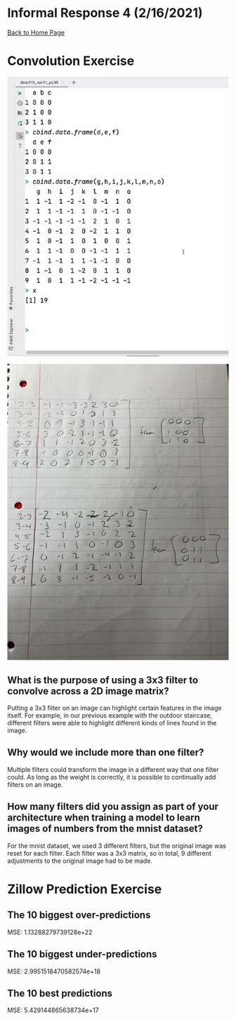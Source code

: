 # Informal Response 4 (2/16/2021)

[Back to Home Page](https://jeremy-swack.github.io/applied-machine-learning/)

# Convolution Exercise 

![pic_1](matrix_convolution_exercise_data_310.png)

![pic_2](data_310_convolved_matrix.jpg)

## What is the purpose of using a 3x3 filter to convolve across a 2D image matrix?

Putting a 3x3 filter on an image can highlight certain features in the image itself. For example, in our previous example with the outdoor staircase, different filters were able to highlight different kinds of lines found in the image.

## Why would we include more than one filter?

Multiple filters could transform the image in a different way that one filter could. As long as the weight is correctly, it is possible to continually add filters on an image.

## How many filters did you assign as part of your architecture when training a model to learn images of numbers from the mnist dataset?

For the mnist dataset, we used 3 different filters, but the original image was reset for each filter. Each filter was a 3x3 matrix, so in total, 9 different adjustments to the original image had to be made.

# Zillow Prediction Exercise

## The 10 biggest over-predictions

MSE: 1.13288279739128e+22

## The 10 biggest under-predictions

MSE: 2.9951518470582574e+18

## The 10 best predictions

MSE: 5.429144865638734e+17
